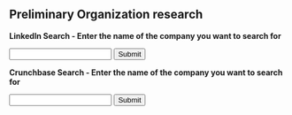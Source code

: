 ## Preliminary Organization research

<html>
<body>

<p>
<p><b>LinkedIn Search - Enter the name of the company you want to search for</b></p>

<form target="_blank" action="https://www.linkedin.com/vsearch/p">
	<input name="keywords">
	<input type="submit">
</form>
</p>

<p>
<p><b>Crunchbase Search - Enter the name of the company you want to search for</b></p>
</p>

<form target="_blank" action="https://www.crunchbase.com/app/search">
	<input name="q">
	<input type="submit">
</form>


</body>
</html>
